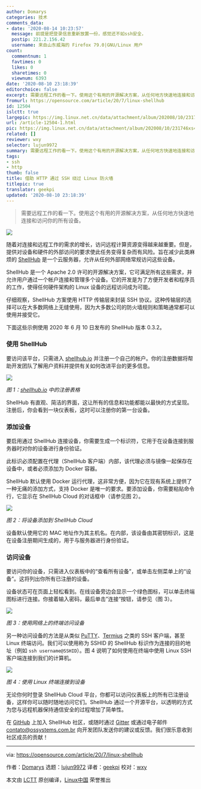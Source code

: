 ```yaml
---
author: Domarys
categories: 技术
comments_data:
- date: '2020-08-14 10:23:57'
  message: 前提是把登录信息重新放置一份，感觉还不如ssh安全，
  postip: 221.2.156.42
  username: 来自山东威海的 Firefox 79.0|GNU/Linux 用户
count:
  commentnum: 1
  favtimes: 0
  likes: 0
  sharetimes: 0
  viewnum: 6393
date: '2020-08-10 23:18:39'
editorchoice: false
excerpt: 需要远程工作的看一下。使用这个有用的开源解决方案，从任何地方快速地连接和访问你的所有设备。
fromurl: https://opensource.com/article/20/7/linux-shellhub
id: 12504
islctt: true
largepic: https://img.linux.net.cn/data/attachment/album/202008/10/231746xs4363yc03cptzbc.jpg
url: /article-12504-1.html
pic: https://img.linux.net.cn/data/attachment/album/202008/10/231746xs4363yc03cptzbc.jpg.thumb.jpg
related: []
reviewer: wxy
selector: lujun9972
summary: 需要远程工作的看一下。使用这个有用的开源解决方案，从任何地方快速地连接和访问你的所有设备。
tags:
- ssh
- http
thumb: false
title: 借助 HTTP 通过 SSH 绕过 Linux 防火墙
titlepic: true
translator: geekpi
updated: '2020-08-10 23:18:39'
---
```



> 
> 需要远程工作的看一下。使用这个有用的开源解决方案，从任何地方快速地连接和访问你的所有设备。
> 
> 
> 


![](/data/attachment/album/202008/10/231746xs4363yc03cptzbc.jpg)


随着对连接和远程工作的需求的增长，访问远程计算资源变得越来越重要。但是，提供对设备和硬件的外部访问的要求使此任务变得复杂而有风险。旨在减少此类麻烦的 [ShellHub](https://github.com/shellhub-io/shellhub) 是一个云服务器，允许从任何外部网络常规访问这些设备。


ShellHub 是一个 Apache 2.0 许可的开源解决方案，它可满足所有这些需求，并允许用户通过一个帐户连接和管理多个设备。它的开发是为了方便开发者和程序员的工作，使得任何硬件架构的 Linux 设备的远程访问成为可能。


仔细观察，ShellHub 方案使用 HTTP 传输层来封装 SSH 协议。这种传输层的选择可以在大多数网络上无缝使用，因为大多数公司的防火墙规则和策略通常都可以使用并接受它。


下面这些示例使用 2020 年 6 月 10 日发布的 ShellHub 版本 0.3.2。


### 使用 ShellHub


要访问该平台，只需进入 [shellhub.io](https://www.shellhub.io/) 并注册一个自己的帐户。你的注册数据将帮助开发团队了解用户资料并提供有关如何改进平台的更多信息。


![](/data/attachment/album/202008/10/231500mboohj2zbyirnhff.png)


*图 1：[shellhub.io](https://opensource.com/article/20/7/www.shellhub.io) 中的注册表格*


ShellHub 有直观、简洁的界面，这让所有的信息和功能都能以最快的方式呈现。注册后，你会看到一块仪表板，这时可以注册你的第一台设备。


### 添加设备


要启用通过 ShellHub 连接设备，你需要生成一个标识符，它用于在设备连接到服务器时对你的设备进行身份验证。


此标识必须配置在代理（ShellHub 客户端）内部，该代理必须与镜像一起保存在设备中，或者必须添加为 Docker 容器。


ShellHub 默认使用 Docker 运行代理，这非常方便，因为它在现有系统上提供了一种无痛的添加方式，支持 Docker 是唯一的要求。要添加设备，你需要粘贴命令行，它显示在 ShellHub Cloud 的对话框中（请参见图 2）。


![](/data/attachment/album/202008/10/231537mgs1qv7tifl5q8ls.gif)


*图 2：将设备添加到 ShellHub Cloud*


设备默认使用它的 MAC 地址作为其主机名。在内部，该设备由其密钥标识，这是在设备注册期间生成的，用于与服务器进行身份验证。


### 访问设备


要访问你的设备，只需进入仪表板中的“查看所有设备”，或单击左侧菜单上的“设备”。这将列出你所有已注册的设备。


设备状态可在页面上轻松看到。在线设备旁边会显示一个绿色图标，可以单击终端图标进行连接。你接着输入密码，最后单击”连接“按钮，请参见（图 3）。


![](/data/attachment/album/202008/10/231623ecwbeiz4qnelxcxn.gif)


*图 3：使用网络上的终端访问设备*


另一种访问设备的方法是从类似 [PuTTY](https://www.putty.org/)、[Termius](https://termius.com/) 之类的 SSH 客户端，甚至 Linux 终端访问。我们可以使用称为 SSHID 的 ShellHub 标识作为连接的目的地址（例如 `ssh username@SSHID`）。图 4 说明了如何使用在终端中使用 Linux SSH 客户端连接到我们的计算机。


![](/data/attachment/album/202008/10/231657chsp93n9xrhenehr.gif)


*图 4：使用 Linux 终端连接到设备*


无论你何时登录 ShellHub Cloud 平台，你都可以访问仪表板上的所有已注册设备，这样你可以随时随地访问它们。ShellHub 通过一个开源平台，以透明的方式为您与远程机器保持通信安全的过程增加了简单性。


在 [GitHub](https://github.com/shellhub-io/shellhub) 上加入 ShellHub 社区，或随时通过 [Gitter](https://gitter.im/shellhub-io/community?at=5e39ad8b3aca1e4c5f633e8f) 或通过电子邮件 [contato@ossystems.com.br](mailto:contato@ossystems.com.br) 向开发团队发送你的建议或反馈。我们很乐意收到社区成员的贡献！




---


via: <https://opensource.com/article/20/7/linux-shellhub>


作者：[Domarys](https://opensource.com/users/domarys) 选题：[lujun9972](https://github.com/lujun9972) 译者：[geekpi](https://github.com/geekpi) 校对：[wxy](https://github.com/wxy)


本文由 [LCTT](https://github.com/LCTT/TranslateProject) 原创编译，[Linux中国](https://linux.cn/) 荣誉推出